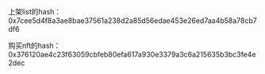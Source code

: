 上架list的hash：0x7cee5d4f8a3ae8bae37561a238d2a85d56edae453e26ed7aa4b58a78cb7df6

购买nft的hash：0x376120ae4c23f63059cbfeb80efa617a930e3379a3c6a215635b3bc3fe4e2dec
